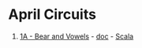 # April Circuits

1. [1A - Bear and Vowels](https://www.hackerearth.com/april-circuits/algorithm/circ-bear-and-vowels-2/) - [doc](bears-and-vowels/bears-and-vowels.md) - [Scala](bears-and-vowels/scala/src/com/pktippa/BearsAndVowels.scala)